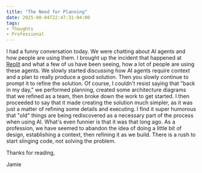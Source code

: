 ```yaml
---
title: "The Need for Planning"
date: 2025-08-04T22:47:31-04:00
tags:
- Thoughts
- Professional
---
```


I had a funny conversation today. We were chatting about AI agents and how people are using them. I brought up the incident that happened at [Replit](https://www.theregister.com/2025/07/21/replit_saastr_vibe_coding_incident/) and what a few of us have been seeing, how a lot of people are using these agents. We slowly started discussing how AI agents require context and a plan to really produce a good solution. Then you slowly continue to prompt it to refine the solution. Of course, I couldn't resist saying that "back in my day," we performed planning, created some architecture diagrams that we refined as a team, then broke down the work to get started. I then proceeded to say that it made creating the solution much simpler, as it was just a matter of refining some details and executing. I find it super humorous that "old" things are being rediscovered as a necessary part of the process when using AI. What's even funnier is that it was that long ago. As a profession, we have seemed to abandon the idea of doing a little bit of design, establishing a context, then refining it as we build. There is a rush to start slinging code, not solving the problem.

Thanks for reading,

Jamie
